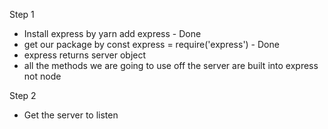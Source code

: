 Step 1
- Install express by yarn add express - Done
- get our package by const express = require('express') - Done
- express returns server object 
- all the methods we are going to use off the server are built into express not node

Step 2
- Get the server to listen 